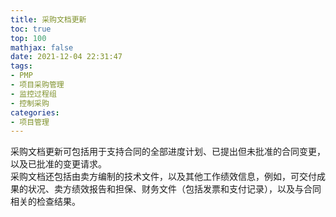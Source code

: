 ```yaml
---
title: 采购文档更新
toc: true
top: 100
mathjax: false
date: 2021-12-04 22:31:47
tags:
- PMP
- 项目采购管理
- 监控过程组
- 控制采购
categories:
- 项目管理
---
```

采购文档更新可包括用于支持合同的全部进度计划、已提出但未批准的合同变更，以及已批准的变更请求。  
采购文档还包括由卖方编制的技术文件，以及其他工作绩效信息，例如，可交付成果的状况、卖方绩效报告和担保、财务文件（包括发票和支付记录），以及与合同相关的检查结果。
